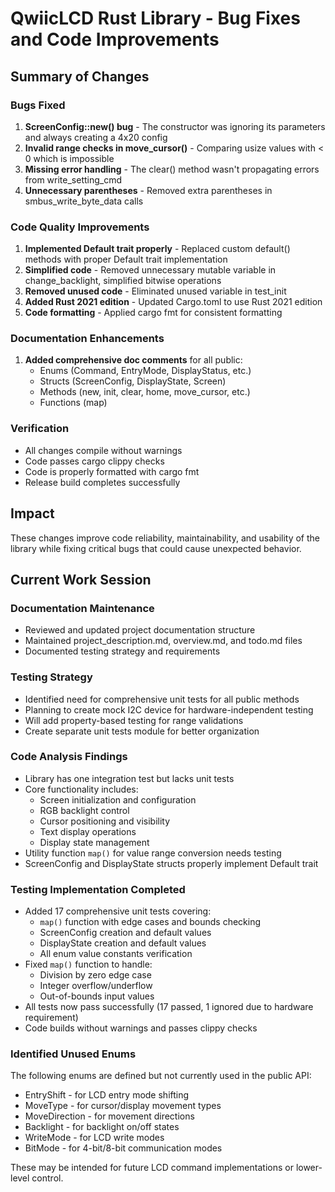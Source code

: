 # QwiicLCD Rust Library - Bug Fixes and Code Improvements

## Summary of Changes

### Bugs Fixed
1. **ScreenConfig::new() bug** - The constructor was ignoring its parameters and always creating a 4x20 config
2. **Invalid range checks in move_cursor()** - Comparing usize values with < 0 which is impossible
3. **Missing error handling** - The clear() method wasn't propagating errors from write_setting_cmd
4. **Unnecessary parentheses** - Removed extra parentheses in smbus_write_byte_data calls

### Code Quality Improvements
1. **Implemented Default trait properly** - Replaced custom default() methods with proper Default trait implementation
2. **Simplified code** - Removed unnecessary mutable variable in change_backlight, simplified bitwise operations
3. **Removed unused code** - Eliminated unused variable in test_init
4. **Added Rust 2021 edition** - Updated Cargo.toml to use Rust 2021 edition
5. **Code formatting** - Applied cargo fmt for consistent formatting

### Documentation Enhancements
1. **Added comprehensive doc comments** for all public:
   - Enums (Command, EntryMode, DisplayStatus, etc.)
   - Structs (ScreenConfig, DisplayState, Screen)
   - Methods (new, init, clear, home, move_cursor, etc.)
   - Functions (map)

### Verification
- All changes compile without warnings
- Code passes cargo clippy checks
- Code is properly formatted with cargo fmt
- Release build completes successfully

## Impact
These changes improve code reliability, maintainability, and usability of the library while fixing critical bugs that could cause unexpected behavior.

## Current Work Session

### Documentation Maintenance
- Reviewed and updated project documentation structure
- Maintained project_description.md, overview.md, and todo.md files
- Documented testing strategy and requirements

### Testing Strategy
- Identified need for comprehensive unit tests for all public methods
- Planning to create mock I2C device for hardware-independent testing
- Will add property-based testing for range validations
- Create separate unit tests module for better organization

### Code Analysis Findings
- Library has one integration test but lacks unit tests
- Core functionality includes:
  - Screen initialization and configuration
  - RGB backlight control
  - Cursor positioning and visibility
  - Text display operations
  - Display state management
- Utility function `map()` for value range conversion needs testing
- ScreenConfig and DisplayState structs properly implement Default trait

### Testing Implementation Completed
- Added 17 comprehensive unit tests covering:
  - `map()` function with edge cases and bounds checking
  - ScreenConfig creation and default values
  - DisplayState creation and default values
  - All enum value constants verification
- Fixed `map()` function to handle:
  - Division by zero edge case
  - Integer overflow/underflow
  - Out-of-bounds input values
- All tests now pass successfully (17 passed, 1 ignored due to hardware requirement)
- Code builds without warnings and passes clippy checks

### Identified Unused Enums
The following enums are defined but not currently used in the public API:
- EntryShift - for LCD entry mode shifting
- MoveType - for cursor/display movement types
- MoveDirection - for movement directions
- Backlight - for backlight on/off states
- WriteMode - for LCD write modes
- BitMode - for 4-bit/8-bit communication modes

These may be intended for future LCD command implementations or lower-level control.